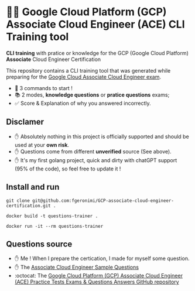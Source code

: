 # 👨‍🎓 Google Cloud Platform (GCP) Associate Cloud Engineer (ACE) CLI Training tool

**CLI training** with pratice or knowledge for the GCP (Google Cloud Platform) **Associate** Cloud Engineer Certification

This repository contains a CLI training tool that was generated while preparing for the [Google Cloud Associate Cloud Engineer exam](https://cloud.google.com/certification/cloud-engineer). 

- 🤩 3 commands to start !
- 📚 2 modes, **knowledge questions** or **pratice questions** exams;
- ✅ Score & Explanation of why you answered incorrectly.


## Disclamer 

- ✋ Absolutely nothing in this project is officially supported and should be used at your **own risk**.
- ✋ Questions come from different **unverified** source (See above).
- ✋ It's my first golang project, quick and dirty with chatGPT support (95% of the code), so feel free to update it !


## Install and run 


```
git clone git@github.com:fgeronimi/GCP-associate-cloud-engineer-certification.git .
```

```
docker build -t questions-trainer .
```

```
docker run -it --rm questions-trainer
```

## Questions source

- ✋ Me ! When I prepare the certication, I made for myself some question.
- ✋ The [Associate Cloud Engineer Sample Questions](https://docs.google.com/forms/d/e/1FAIpQLSfexWKtXT2OSFJ-obA4iT3GmzgiOCGvjrT9OfxilWC1yPtmfQ/viewform) 
- :octocat: The [Google Cloud Platform (GCP) Associate Cloud Engineer (ACE) Practice Tests Exams & Questions Answers GitHub repository](https://github.com/Ditectrev/Google-Cloud-Platform-GCP-Associate-Cloud-Engineer-Practice-Tests-Exams-Questions-Answers/blob/main/README.md) 

